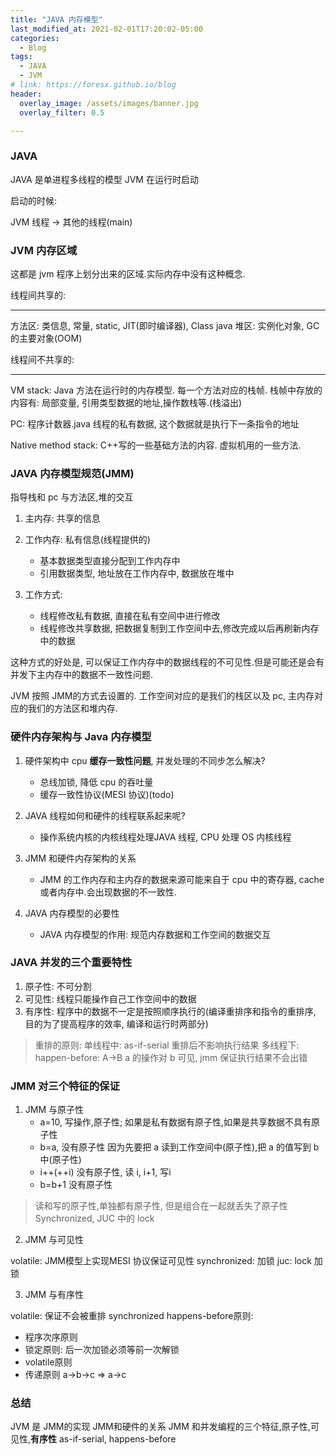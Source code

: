 ```yaml
---
title: "JAVA 内存模型"
last_modified_at: 2021-02-01T17:20:02-05:00
categories:
  - Blog
tags:
  - JAVA
  - JVM
# link: https://foresx.github.io/blog
header:
  overlay_image: /assets/images/banner.jpg
  overlay_filter: 0.5

---
```


### JAVA

JAVA 是单进程多线程的模型
JVM 在运行时启动

启动的时候:

JVM 线程 -> 其他的线程(main)

### JVM 内存区域

这都是 jvm 程序上划分出来的区域.实际内存中没有这种概念.

线程间共享的:

---
方法区: 类信息, 常量, static, JIT(即时编译器), Class
java 堆区: 实例化对象, GC的主要对象(OOM)

线程间不共享的:

---
VM stack: Java 方法在运行时的内存模型. 每一个方法对应的栈帧. 栈帧中存放的内容有: 局部变量, 引用类型数据的地址,操作数栈等.(栈溢出)

PC: 程序计数器.java 线程的私有数据, 这个数据就是执行下一条指令的地址

Native method stack: C++写的一些基础方法的内容. 虚拟机用的一些方法.

### JAVA 内存模型规范(JMM)

指导栈和 pc 与方法区,堆的交互

1. 主内存: 共享的信息

2. 工作内存: 私有信息(线程提供的)

   - 基本数据类型直接分配到工作内存中
   - 引用数据类型, 地址放在工作内存中, 数据放在堆中

3. 工作方式:

   - 线程修改私有数据, 直接在私有空间中进行修改
   - 线程修改共享数据, 把数据复制到工作空间中去,修改完成以后再刷新内存中的数据

这种方式的好处是, 可以保证工作内存中的数据线程的不可见性.但是可能还是会有并发下主内存中的数据不一致性问题.

JVM 按照 JMM的方式去设置的.
工作空间对应的是我们的栈区以及 pc, 主内存对应的我们的方法区和堆内存.

### 硬件内存架构与 Java 内存模型

1. 硬件架构中 cpu **缓存一致性问题**, 并发处理的不同步怎么解决?

   - 总线加锁, 降低 cpu 的吞吐量
   - 缓存一致性协议(MESI 协议)(todo)

2. JAVA 线程如何和硬件的线程联系起来呢?

   - 操作系统内核的内核线程处理JAVA 线程, CPU 处理 OS 内核线程

3. JMM 和硬件内存架构的关系

   - JMM 的工作内存和主内存的数据来源可能来自于 cpu 中的寄存器, cache 或者内存中.会出现数据的不一致性.

4. JAVA 内存模型的必要性

   - JAVA 内存模型的作用: 规范内存数据和工作空间的数据交互

### JAVA 并发的三个重要特性

1. 原子性: 不可分割
2. 可见性: 线程只能操作自己工作空间中的数据
3. 有序性: 程序中的数据不一定是按照顺序执行的(编译重排序和指令的重排序, 目的为了提高程序的效率, 编译和运行时两部分)

> 重排的原则:
> 单线程中: as-if-serial 重排后不影响执行结果
> 多线程下: happen-before: A->B a 的操作对 b 可见, jmm 保证执行结果不会出错

### JMM 对三个特征的保证

1. JMM 与原子性
   - a=10, 写操作,原子性; 如果是私有数据有原子性,如果是共享数据不具有原子性
   - b=a, 没有原子性 因为先要把 a 读到工作空间中(原子性),把 a 的值写到 b 中(原子性)
   - i++(++i) 没有原子性, 读 i, i+1, 写i
   - b=b+1 没有原子性

> 读和写的原子性,单独都有原子性, 但是组合在一起就丢失了原子性
> Synchronized, JUC 中的 lock

2. JMM 与可见性

volatile: JMM模型上实现MESI 协议保证可见性
synchronized: 加锁
juc: lock 加锁

3. JMM 与有序性

volatile: 保证不会被重排
synchronized
happens-before原则:
   - 程序次序原则
   - 锁定原则: 后一次加锁必须等前一次解锁
   - volatile原则
   - 传递原则 a->b->c => a->c

### 总结

JVM 是 JMM的实现
JMM和硬件的关系
JMM 和并发编程的三个特征,原子性,可见性,**有序性** as-if-serial, happens-before